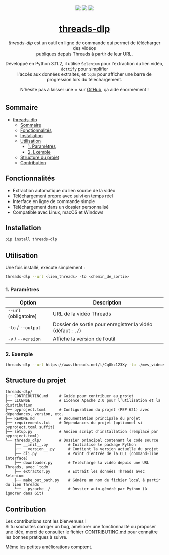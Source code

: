 <br /><br /><br /><br />

<p align="center">
  <img src="https://img.shields.io/badge/version-1.0.0-blue.svg" />
  <img src="https://img.shields.io/badge/python-3.11-blue.svg" />
  <a href="https://github.com/nanaelie">
    <img src="https://img.shields.io/badge/Made%20with-%E2%9D%A4%EF%B8%8F%20by%20nanaelie-ff69b4.svg" />
  </a>
</p>

<h1 align="center"><a href="#">threads-dlp</a></h1>

<p align="center"><i>threads-dlp</i> est un outil en ligne de commande qui permet de télécharger des vidéos<br />publiques depuis Threads à partir de leur URL.</p>
<p align="center">Développé en Python 3.11.2, il utilise <code>Selenium</code> pour l'extraction du lien vidéo, <code>dottify</code> pour simplifier<br />l'accès aux données extraites, et <code>tqdm</code> pour afficher une barre de progression lors du téléchargement.</p>
<p align="center">N’hésite pas à laisser une ⭐ sur <a href="https://github.com/nanaelie/threads-dlp">GitHub</a>, ça aide énormément !</p>

## Sommaire
- [threads-dlp](#threads-dlp)
  - [Sommaire](#sommaire)
  - [Fonctionnalités](#fonctionnalités)
  - [Installation](#installation)
  - [Utilisation](#utilisation)
    - [1. Paramètres](#1_paramètres)
    - [2. Exemple](#2_exemple)
  - [Structure du projet](#structure-du-projet)
  - [Contribution](#contribution)

## Fonctionnalités

- Extraction automatique du lien source de la vidéo
- Téléchargement propre avec suivi en temps réel
- Interface en ligne de commande simple
- Téléchargement dans un dossier personnalisé
- Compatible avec Linux, macOS et Windows

## Installation

```bash
pip install threads-dlp
```

## Utilisation

Une fois installé, exécute simplement :

```bash
threads-dlp --url <lien_threads> -to <chemin_de_sortie>
```

### 1. Paramètres

| Option                | Description                                                       |
| --------------------- | ----------------------------------------------------------------- |
| `--url` (obligatoire) | URL de la vidéo Threads                                           |
| `-to` / `--output`    | Dossier de sortie pour enregistrer la vidéo (défaut : `./`) |
| `-v` / `--version`    | Affiche la version de l’outil                                     |

### 2. Exemple

```bash
threads-dlp --url https://www.threads.net/t/Cq8kz123Xy -to ./mes_videos
```

## Structure du projet

```
threads-dlp/
├── CONTRIBUTING.md     # Guide pour contribuer au projet
├── LICENSE             # Licence Apache 2.0 pour l’utilisation et la distribution
├── pyproject.toml      # Configuration du projet (PEP 621) avec dépendances, version, etc.
├── README.md           # Documentation principale du projet
├── requirements.txt    # Dépendances du projet (optionnel si pyproject.toml suffit)
├── setup.py            # Ancien script d’installation (remplacé par pyproject.toml)
└── threads_dlp/        # Dossier principal contenant le code source
    ├── __init__.py         # Initialise le package Python
    ├── __version__.py      # Contient la version actuelle du projet
    ├── cli.py              # Point d’entrée de la CLI (command-line interface)
    ├── downloader.py       # Télécharge la vidéo depuis une URL Threads, avec `tqdm`
    ├── extractor.py        # Extrait les données Threads avec Selenium
    ├── make_out_path.py    # Génère un nom de fichier local à partir du lien Threads
    └── __pycache__/        # Dossier auto-généré par Python (à ignorer dans Git)
```

## Contribution

Les contributions sont les bienvenues !  
Si tu souhaites corriger un bug, améliorer une fonctionnalité ou proposer une idée, merci de consulter le fichier [CONTRIBUTING.md](CONTRIBUTING.md) pour connaître les bonnes pratiques à suivre.

Même les petites améliorations comptent.
